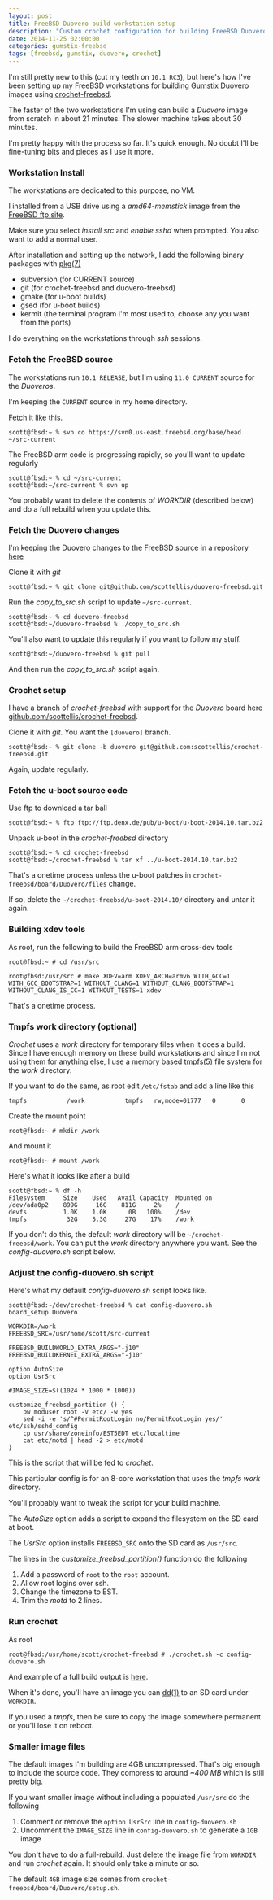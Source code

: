 ```yaml
---
layout: post
title: FreeBSD Duovero build workstation setup
description: "Custom crochet configuration for building FreeBSD Duovero systems"
date: 2014-11-25 02:00:00
categories: gumstix-freebsd
tags: [freebsd, gumstix, duovero, crochet]
---
```


I'm still pretty new to this (cut my teeth on `10.1 RC3`), but here's how I've been setting up my FreeBSD workstations for building [Gumstix Duovero][duovero] images using [crochet-freebsd][crochet].

The faster of the two workstations I'm using can build a *Duovero* image from scratch in about 21 minutes. The slower machine takes about 30 minutes.

I'm pretty happy with the process so far. It's quick enough. No doubt I'll be fine-tuning bits and pieces as I use it more. 

### Workstation Install

The workstations are dedicated to this purpose, no VM. 

I installed from a USB drive using a *amd64-memstick* image from the [FreeBSD ftp site][freebsd-download].

Make sure you select *install src* and *enable sshd* when prompted. You also want to add a normal user.

After installation and setting up the network, I add the following binary packages with [pkg(7)][pkg]

* subversion (for CURRENT source)
* git (for crochet-freebsd and duovero-freebsd)
* gmake (for u-boot builds)
* gsed (for u-boot builds)
* kermit (the terminal program I'm most used to, choose any you want from the ports)


I do everything on the workstations through *ssh* sessions.

### Fetch the FreeBSD source

The workstations run `10.1 RELEASE`, but I'm using `11.0 CURRENT` source for the *Duoveros*.

I'm keeping the `CURRENT` source in my home directory. 

Fetch it like this.

    scott@fbsd:~ % svn co https://svn0.us-east.freebsd.org/base/head ~/src-current

The FreeBSD arm code is progressing rapidly, so you'll want to update regularly

    scott@fbsd:~ % cd ~/src-current
	scott@fbsd:~/src-current % svn up

You probably want to delete the contents of *WORKDIR* (described below) and do a full rebuild when you update this.

### Fetch the Duovero changes

I'm keeping the Duovero changes to the FreeBSD source in a repository [here][duovero-freebsd]

Clone it with *git*

    scott@fbsd:~ % git clone git@github.com/scottellis/duovero-freebsd.git

Run the *copy\_to\_src.sh* script to update `~/src-current`.

    scott@fbsd:~ % cd duovero-freebsd
    scott@fbsd:~/duovero-freebsd % ./copy_to_src.sh
  
You'll also want to update this regularly if you want to follow my stuff.

    scott@fbsd:~/duovero-freebsd % git pull

And then run the *copy\_to\_src.sh* script again.

### Crochet setup

I have a branch of *crochet-freebsd* with support for the *Duovero* board here [github.com/scottellis/crochet-freebsd][crochet-scottellis].

Clone it with *git*. You want the `[duovero]` branch.

    scott@fbsd:~ % git clone -b duovero git@github.com:scottellis/crochet-freebsd.git

Again, update regularly.

### Fetch the u-boot source code

Use ftp to download a tar ball

    scott@fbsd:~ % ftp ftp://ftp.denx.de/pub/u-boot/u-boot-2014.10.tar.bz2

Unpack u-boot in the *crochet-freebsd* directory

    scott@fbsd:~ % cd crochet-freebsd
    scott@fbsd:~/crochet-freebsd % tar xf ../u-boot-2014.10.tar.bz2

That's a onetime process unless the u-boot patches in `crochet-freebsd/board/Duovero/files` change.

If so, delete the `~/crochet-freebsd/u-boot-2014.10/` directory and untar it again.

### Building xdev tools

As root, run the following to build the FreeBSD arm cross-dev tools

    root@fbsd:~ # cd /usr/src

    root@fbsd:/usr/src # make XDEV=arm XDEV_ARCH=armv6 WITH_GCC=1 WITH_GCC_BOOTSTRAP=1 WITHOUT_CLANG=1 WITHOUT_CLANG_BOOTSTRAP=1 WITHOUT_CLANG_IS_CC=1 WITHOUT_TESTS=1 xdev

That's a onetime process.

### Tmpfs work directory (optional)

*Crochet* uses a *work* directory for temporary files when it does a build. Since I have enough memory on these build workstations and since I'm not using them for anything else, I use a memory based [tmpfs(5)][tmpfs] file system for the *work* directory.

If you want to do the same, as root edit `/etc/fstab` and add a line like this

    tmpfs           /work           tmpfs   rw,mode=01777   0       0

Create the mount point

    root@fbsd:~ # mkdir /work

And mount it

    root@fbsd:~ # mount /work

Here's what it looks like after a build

    scott@fbsd:~ % df -h
    Filesystem     Size    Used   Avail Capacity  Mounted on
    /dev/ada0p2    899G     16G    811G     2%    /
    devfs          1.0K    1.0K      0B   100%    /dev
    tmpfs           32G    5.3G     27G    17%    /work


If you don't do this, the default *work* directory will be `~/crochet-freebsd/work`. You can put the *work* directory anywhere you want. See the *config-duovero.sh* script below.


### Adjust the config-duovero.sh script

Here's what my default *config-duovero.sh* script looks like.

    scott@fbsd:~/dev/crochet-freebsd % cat config-duovero.sh
    board_setup Duovero

    WORKDIR=/work
    FREEBSD_SRC=/usr/home/scott/src-current

    FREEBSD_BUILDWORLD_EXTRA_ARGS="-j10"
    FREEBSD_BUILDKERNEL_EXTRA_ARGS="-j10"

    option AutoSize
    option UsrSrc

    #IMAGE_SIZE=$((1024 * 1000 * 1000))

    customize_freebsd_partition () {
        pw moduser root -V etc/ -w yes
        sed -i -e 's/^#PermitRootLogin no/PermitRootLogin yes/' etc/ssh/sshd_config
        cp usr/share/zoneinfo/EST5EDT etc/localtime
        cat etc/motd | head -2 > etc/motd
    }


This is the script that will be fed to *crochet*.

This particular config is for an 8-core workstation that uses the *tmpfs work* directory.

You'll probably want to tweak the script for your build machine.

The *AutoSize* option adds a script to expand the filesystem on the SD card at boot.

The *UsrSrc* option installs `FREEBSD_SRC` onto the SD card as `/usr/src`.

The lines in the *customize\_freebsd\_partition()* function do the following

1. Add a password of `root` to the `root` account.
2. Allow root logins over ssh.
3. Change the timezone to EST.
4. Trim the *motd* to 2 lines.

### Run crochet

As root

    root@fbsd:/usr/home/scott/crochet-freebsd # ./crochet.sh -c config-duovero.sh

And example of a full build output is [here][crochet-build].

When it's done, you'll have an image you can [dd(1)][dd] to an SD card under `WORKDIR`. 

If you used a *tmpfs*, then be sure to copy the image somewhere permanent or you'll lose it on reboot.

### Smaller image files

The default images I'm building are 4GB uncompressed. That's big enough to include the source code. They compress to around *~400 MB* which is still pretty big.

If you want smaller image without including a populated `/usr/src` do the following

1. Comment or remove the `option UsrSrc` line in `config-duovero.sh`
2. Uncomment the `IMAGE_SIZE` line in `config-duovero.sh` to generate a `1GB` image

You don't have to do a full-rebuild. Just delete the image file from `WORKDIR` and run *crochet* again. It should only take a minute or so.

The default `4GB` image size comes from `crochet-freebsd/board/Duovero/setup.sh`.

[duovero]: https://store.gumstix.com/index.php/category/43/
[crochet]: https://github.com/kientzle/crochet-freebsd
[freebsd-download]: ftp://ftp.freebsd.org/pub/FreeBSD/releases/ISO-IMAGES/10.1/
[pkg]: http://www.freebsd.org/cgi/man.cgi?query=pkg&apropos=0&sektion=0&manpath=FreeBSD+10.1-RELEASE&arch=default&format=html
[crochet-scottellis]: https://github.com/scottellis/crochet-freebsd
[duovero-freebsd]: https://github.com/scottellis/duovero-freebsd
[tmpfs]: http://www.freebsd.org/cgi/man.cgi?query=tmpfs&apropos=0&sektion=0&manpath=FreeBSD+10.1-RELEASE&arch=default&format=html
[dd]: http://www.freebsd.org/cgi/man.cgi?query=dd&apropos=0&sektion=0&manpath=FreeBSD+10.1-RELEASE&arch=default&format=html
[crochet-build]: https://gist.github.com/scottellis/7cae83fe9584cd5f157a

